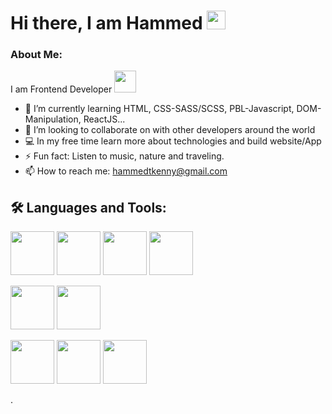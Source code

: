 

<h1> Hi there, I am Hammed <img src="https://media.giphy.com/media/hvRJCLFzcasrR4ia7z/giphy.gif" width="30"/>
</h1>
<!-- 👋 -->

### About Me:

I am Frontend Developer <img src="https://media.giphy.com/media/7FgozREBtahrxYNsYN/giphy.gif" width="35">
- 🌱 I’m currently learning HTML, CSS-SASS/SCSS, PBL-Javascript, DOM-Manipulation, ReactJS...
- 👯 I’m looking to collaborate on with other developers around the world
- 💻 In my free time learn more about technologies and build website/App
- ⚡ Fun fact: Listen to music, nature and traveling.
- 📫 How to reach me: hammedtkenny@gmail.com 


## 🛠️ Languages and Tools:
<img src="https://cdn.jsdelivr.net/gh/devicons/devicon/icons/vscode/vscode-original.svg" width="70" /> <img src="https://cdn.jsdelivr.net/gh/devicons/devicon/icons/github/github-original.svg" width="70"/> <img src="https://cdn.jsdelivr.net/gh/devicons/devicon/icons/html5/html5-original.svg" width="70" /> <img src="https://cdn.jsdelivr.net/gh/devicons/devicon/icons/css3/css3-original.svg" width="70"/>


<img src="https://cdn.jsdelivr.net/gh/devicons/devicon/icons/bootstrap/bootstrap-original.svg" width="70"/> <img src="https://cdn.jsdelivr.net/gh/devicons/devicon/icons/sass/sass-original.svg" width="70"/>


<img src="https://cdn.jsdelivr.net/gh/devicons/devicon/icons/javascript/javascript-original.svg" width="70"/> <img src="https://cdn.jsdelivr.net/gh/devicons/devicon/icons/nodejs/nodejs-original.svg" width="70"/> <img src="https://cdn.jsdelivr.net/gh/devicons/devicon/icons/react/react-original.svg" width="70"/>
          
          
          
          

<!-- Here are some ideas to get you started:

- 🔭 I’m currently working on ...


- 🤔 I’m looking for help with ...
- 💬 Ask me about ...

- 😄 Pronouns: .. -->.


